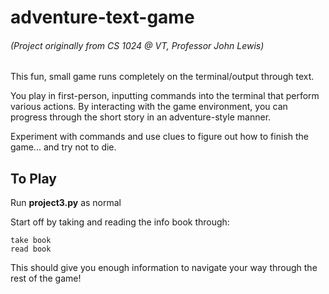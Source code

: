 # adventure-text-game

###### (Project originally from CS 1024 @ VT, Professor John Lewis)

This fun, small game runs completely on the terminal/output through text. 

You play in first-person, inputting commands into the terminal that perform various actions. By interacting with the game environment, you can progress through the short story in an adventure-style manner.  

Experiment with commands and use clues to figure out how to finish the game... and try not to die.

## To Play

Run __project3.py__ as normal

Start off by taking and reading the info book through:
```
take book
read book
```
This should give you enough information to navigate your way through the rest of the game!
